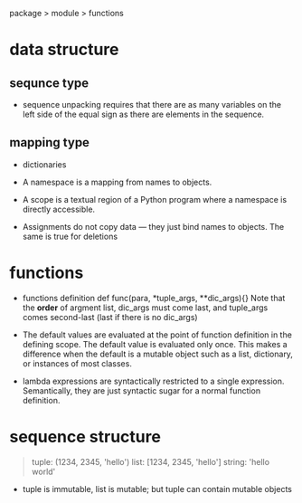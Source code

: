 package > module > functions 
# data structure
## sequnce type
* sequence unpacking requires that there are as many variables on the left side of the equal sign as there are elements in the sequence.

## mapping type
* dictionaries


* A namespace is a mapping from names to objects.
* A scope is a textual region of a Python program where a namespace is directly accessible.
* Assignments do not copy data — they just bind names to objects. The same is true for deletions
# functions
* functions definition
    def func(para, *tuple_args, **dic_args){}
Note that the **order** of argment list, dic_args must come last, and tuple_args comes second-last (last if there is no dic_args)

* The default values are evaluated at the point of function definition in the defining scope.
  The default value is evaluated only once. This makes a difference when the default is a mutable object such as a list, dictionary, or instances of most classes.

* lambda expressions 
    are syntactically restricted to a single expression. Semantically, they are just syntactic sugar for a normal function definition.


# sequence structure
> tuple: (1234, 2345, 'hello')
> list:  [1234, 2345, 'hello']
> string: 'hello world'

* tuple is immutable, list is mutable; but tuple can contain mutable objects
